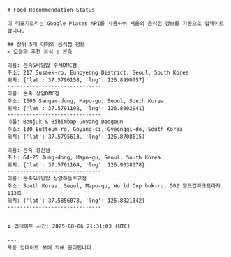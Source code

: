 
    # Food Recommendation Status

    이 리포지토리는 Google Places API를 사용하여 서울의 음식점 정보를 자동으로 업데이트합니다.

    ## 상위 5개 이하의 음식점 정보
    > 오늘의 추천 음식 : 본죽

	이름: 본죽&비빔밥 수색DMC점
	주소: 217 Susaek-ro, Eunpyeong District, Seoul, South Korea
	위치: {'lat': 37.5796158, 'lng': 126.8990757}
	------------------------------
	이름: 본죽 상암DMC점
	주소: 1605 Sangam-dong, Mapo-gu, Seoul, South Korea
	위치: {'lat': 37.5791192, 'lng': 126.8902941}
	------------------------------
	이름: Bonjuk & Bibimbap Goyang Deogeun
	주소: 130 Eutteum-ro, Goyang-si, Gyeonggi-do, South Korea
	위치: {'lat': 37.5795613, 'lng': 126.8708615}
	------------------------------
	이름: 본죽 성산점
	주소: 64-25 Jung-dong, Mapo-gu, Seoul, South Korea
	위치: {'lat': 37.5701164, 'lng': 126.9038378}
	------------------------------
	이름: 본죽&비빔밥 상암하늘초교점
	주소: South Korea, Seoul, Mapo-gu, World Cup buk-ro, 502 월드컵파크프라자 113호
	위치: {'lat': 37.5856078, 'lng': 126.8821342}
	------------------------------


    ⏳ 업데이트 시간: 2025-08-06 21:31:03 (UTC)

    ---
    자동 업데이트 봇에 의해 관리됩니다.
    